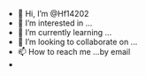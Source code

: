 - 👋 Hi, I’m @Hf14202
- 👀 I’m interested in ...
- 🌱 I’m currently learning ...
- 💞️ I’m looking to collaborate on ...
- 📫 How to reach me ...by email
-
<!---
Hf14202/Hf14202 is a ✨ special ✨ repository because its `README.md` (this file) appears on your GitHub profile.
You can click the Preview link to take a look at your changes.
--->
